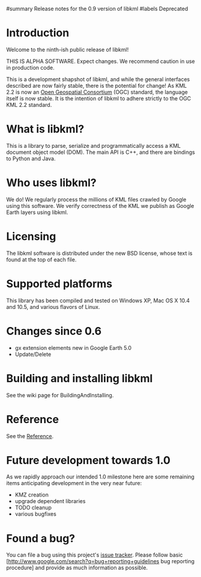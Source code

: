 ﻿#summary Release notes for the 0.9 version of libkml
#labels Deprecated

# Introduction #

Welcome to the ninth-ish public release of libkml!

THIS IS ALPHA SOFTWARE. Expect changes. We recommend caution in use in
production code.

This is a development shapshot of libkml, and while the general interfaces
described are now fairly stable, there is the potential for change! As KML 2.2
is now an [Open Geospatial Consortium](http://www.opengeospatial.org/) (OGC)
standard, the language itself is now stable. It is the intention of libkml to
adhere strictly to the OGC KML 2.2 standard.

# What is libkml? #

This is a library to parse, serialize and programmatically access a KML
document object model (DOM). The main API is C++, and there are bindings to
Python and Java.

# Who uses libkml? #

We do! We regularly process the millions of KML files crawled by Google using
this software.  We verify correctness of the KML we publish as Google Earth
layers using libkml.

# Licensing #

The libkml software is distributed under the new BSD license, whose text is
found at the top of each file.

# Supported platforms #

This library has been compiled and tested on Windows XP, Mac OS X 10.4 and
10.5, and various flavors of Linux.

# Changes since 0.6 #

  * gx extension elements new in Google Earth 5.0
  * Update/Delete

# Building and installing libkml #

See the wiki page for BuildingAndInstalling.

# Reference #

See the [Reference](Reference.md).

# Future development towards 1.0 #

As we rapidly approach our intended 1.0 milestone here are some remaining
items anticipating development in the very near future:

  * KMZ creation
  * upgrade dependent libraries
  * TODO cleanup
  * various bugfixes

# Found a bug? #

You can file a bug using this project's
[issue tracker](http://code.google.com/p/libkml/issues/list). Please follow
basic [http://www.google.com/search?q=bug+reporting+guidelines bug reporting
procedure] and provide as much information as possible.